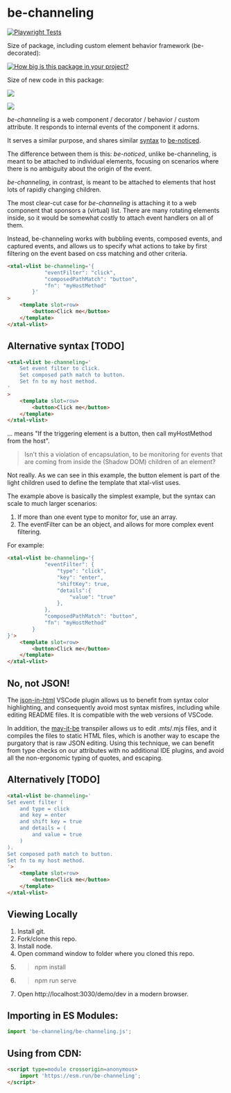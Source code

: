 # be-channeling

[![Playwright Tests](https://github.com/bahrus/be-channeling/actions/workflows/CI.yml/badge.svg?branch=baseline)](https://github.com/bahrus/be-channeling/actions/workflows/CI.yml)

Size of package, including custom element behavior framework (be-decorated):

[![How big is this package in your project?](https://img.shields.io/bundlephobia/minzip/be-channeling?style=for-the-badge)](https://bundlephobia.com/result?p=be-channeling)

Size of new code in this package:

<img src="http://img.badgesize.io/https://cdn.jsdelivr.net/npm/be-channeling?compression=gzip">

<a href="https://nodei.co/npm/be-channeling/"><img src="https://nodei.co/npm/be-channeling.png"></a>

*be-channeling* is a web component / decorator / behavior / custom attribute.  It responds to internal events of the component it adorns. 

It serves a similar purpose, and shares similar [syntax](https://github.com/bahrus/be-noticed/blob/baseline/types.d.ts) to [be-noticed](https://github.com/bahrus/be-noticed).

The difference between them is this: *be-noticed*, unlike be-channeling, is meant to be attached to individual elements, focusing on scenarios where there is no ambiguity about the origin of the event.

*be-channeling*, in contrast, is meant to be attached to elements that host lots of rapidly changing children.

The most clear-cut case for *be-channeling* is attaching it to a web component that sponsors a (virtual) list.  There are many rotating elements inside, so it would be somewhat costly to attach event handlers on all of them.

Instead, be-channeling works with bubbling events, composed events, and captured events, and allows us to specify what actions to take by first filtering on the event based on css matching and other criteria.

```html
<xtal-vlist be-channeling='{
            "eventFilter": "click",
            "composedPathMatch": "button",
            "fn": "myHostMethod"
        }'
>
    <template slot=row>
        <button>Click me</button>
    </template>
</xtal-vlist>
```

## Alternative syntax [TODO]

```html
<xtal-vlist be-channeling='
    Set event filter to click.
    Set composed path match to button.
    Set fn to my host method.
'
>
    <template slot=row>
        <button>Click me</button>
    </template>
</xtal-vlist>
```

... means "If the triggering element is a button, then call myHostMethod from the host".

> Isn't this a violation of encapsulation, to be monitoring for events that are coming from inside the (Shadow DOM) children of an element?

Not really.  As we can see in this example, the button element is part of the light children used to define the template that xtal-vlist uses.

The example above is basically the simplest example, but the syntax can scale to much larger scenarios:

1.  If more than one event type to monitor for, use an array.
2.  The eventFilter can be an object, and allows for more complex event filtering.

For example:

```html
<xtal-vlist be-channeling='{
            "eventFilter": {
                "type": "click",
                "key": "enter",
                "shiftKey": true,
                "details":{
                    "value": "true"
                },
            },
            "composedPathMatch": "button",
            "fn": "myHostMethod"
        }
}'>
    <template slot=row>
        <button>Click me</button>
    </template>
</xtal-vlist>
```


## No, not JSON!

The [json-in-html](https://marketplace.visualstudio.com/items?itemName=andersonbruceb.json-in-html) VSCode plugin allows us to benefit from syntax color highlighting, and consequently avoid most syntax misfires, including while editing README files.  It is compatible with the web versions of VSCode.

In addition, the [may-it-be](https://github.com/bahrus/may-it-be) transpiler allows us to edit .mts/.mjs files, and it compiles the files to static HTML files, which is another way to escape the purgatory that is raw JSON editing.  Using this technique, we can benefit from type checks on our attributes with no additional IDE plugins, and avoid all the non-ergonomic typing of quotes, and escaping.

## Alternatively [TODO]

```html
<xtal-vlist be-channeling='
Set event filter (
    and type = click
    and key = enter
    and shift key = true
    and details = (
        and value = true
    ) 
).
Set composed path match to button.
Set fn to my host method.
'>
    <template slot=row>
        <button>Click me</button>
    </template>
</xtal-vlist>
```

## Viewing Locally

1.  Install git.
2.  Fork/clone this repo.
3.  Install node.
4.  Open command window to folder where you cloned this repo.
5.  > npm install
6.  > npm run serve
7.  Open http://localhost:3030/demo/dev in a modern browser.

## Importing in ES Modules:

```JavaScript
import 'be-channeling/be-channeling.js';
```

## Using from CDN:

```html
<script type=module crossorigin=anonymous>
    import 'https://esm.run/be-channeling';
</script>
```